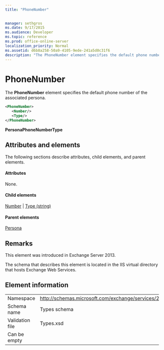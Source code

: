 ```yaml
---
title: "PhoneNumber"
 
 
manager: sethgros
ms.date: 9/17/2015
ms.audience: Developer
ms.topic: reference
ms.prod: office-online-server
localization_priority: Normal
ms.assetid: d6b8a258-50a9-4105-9ede-241a5d0c31f6
description: "The PhoneNumber element specifies the default phone number of the associated persona."
---
```


# PhoneNumber

The **PhoneNumber** element specifies the default phone number of the associated persona. 
  
```XML
<PhoneNumber>
   <Number/>
   <Type/>
</PhoneNumber>
```

 **PersonaPhoneNumberType**
## Attributes and elements

The following sections describe attributes, child elements, and parent elements.
  
#### Attributes

None.
  
#### Child elements

[Number](number.md) | [Type (string)](type-string.md)
  
#### Parent elements

[Persona](persona.md)
  
## Remarks

This element was introduced in Exchange Server 2013.
  
The schema that describes this element is located in the IIS virtual directory that hosts Exchange Web Services.
  
## Element information

|||
|:-----|:-----|
|Namespace  <br/> |http://schemas.microsoft.com/exchange/services/2006/types  <br/> |
|Schema name  <br/> |Types schema  <br/> |
|Validation file  <br/> |Types.xsd  <br/> |
|Can be empty  <br/> ||
   


